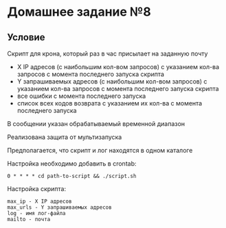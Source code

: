 # Домашнее задание №8 
## Условие

Скрипт для крона, который раз в час присылает на заданную почту
- X IP адресов (с наибольшим кол-вом запросов) с указанием кол-ва запросов c момента последнего запуска скрипта
- Y запрашиваемых адресов (с наибольшим кол-вом запросов) с указанием кол-ва запросов c момента последнего запуска скрипта
- все ошибки c момента последнего запуска
- список всех кодов возврата с указанием их кол-ва с момента последнего запуска

В сообщении указан обрабатываемый временной диапазон

Реализована защита от мультизапуска

Предполагается, что скрипт и лог находятся в одном каталоге

Настройка необходимо добавить в crontab:
```
0 * * * * cd path-to-script && ./script.sh
```
Настройка скрипта:
```
max_ip - X IP адресов
max_urls - Y запрашиваемых адресов
log - имя лог-файла
mailto - почта
```
 